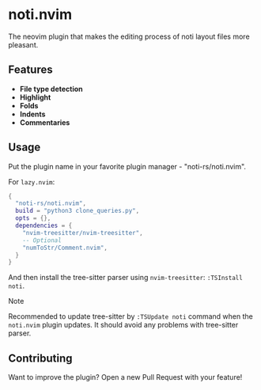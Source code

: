 # noti.nvim

The neovim plugin that makes the editing process of noti layout files more pleasant.

## Features

- **File type detection**
- **Highlight**
- **Folds**
- **Indents**
- **Commentaries**

## Usage

Put the plugin name in your favorite plugin manager - "noti-rs/noti.nvim".

For `lazy.nvim`:

```lua
{
  "noti-rs/noti.nvim",
  build = "python3 clone_queries.py",
  opts = {},
  dependencies = {
    "nvim-treesitter/nvim-treesitter",
    -- Optional
    "numToStr/Comment.nvim",
  }
}
```

And then install the tree-sitter parser using `nvim-treesitter`: `:TSInstall noti`.

> [!NOTE]
> Recommended to update tree-sitter by `:TSUpdate noti` command when the `noti.nvim` plugin
> updates. It should avoid any problems with tree-sitter parser.

## Contributing

Want to improve the plugin? Open a new Pull Request with your feature!
